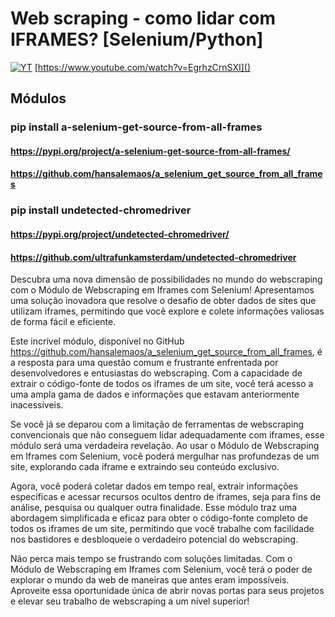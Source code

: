 # Web scraping - como lidar com IFRAMES? [Selenium/Python]

[![YT](https://i.ytimg.com/vi/EgrhzCrnSXI/maxresdefault.jpg)](https://www.youtube.com/watch?v=EgrhzCrnSXI)
[https://www.youtube.com/watch?v=EgrhzCrnSXI]()

## Módulos

### pip install a-selenium-get-source-from-all-frames
#### https://pypi.org/project/a-selenium-get-source-from-all-frames/
#### https://github.com/hansalemaos/a_selenium_get_source_from_all_frames

### pip install undetected-chromedriver
#### https://pypi.org/project/undetected-chromedriver/
#### https://github.com/ultrafunkamsterdam/undetected-chromedriver

Descubra uma nova dimensão de possibilidades no mundo do webscraping com o Módulo de Webscraping em Iframes com Selenium! Apresentamos uma solução inovadora que resolve o desafio de obter dados de sites que utilizam iframes, permitindo que você explore e colete informações valiosas de forma fácil e eficiente.

Este incrível módulo, disponível no GitHub https://github.com/hansalemaos/a_selenium_get_source_from_all_frames, é a resposta para uma questão comum e frustrante enfrentada por desenvolvedores e entusiastas do webscraping. Com a capacidade de extrair o código-fonte de todos os iframes de um site, você terá acesso a uma ampla gama de dados e informações que estavam anteriormente inacessíveis.

Se você já se deparou com a limitação de ferramentas de webscraping convencionais que não conseguem lidar adequadamente com iframes, esse módulo será uma verdadeira revelação. Ao usar o Módulo de Webscraping em Iframes com Selenium, você poderá mergulhar nas profundezas de um site, explorando cada iframe e extraindo seu conteúdo exclusivo.

Agora, você poderá coletar dados em tempo real, extrair informações específicas e acessar recursos ocultos dentro de iframes, seja para fins de análise, pesquisa ou qualquer outra finalidade. Esse módulo traz uma abordagem simplificada e eficaz para obter o código-fonte completo de todos os iframes de um site, permitindo que você trabalhe com facilidade nos bastidores e desbloqueie o verdadeiro potencial do webscraping.

Não perca mais tempo se frustrando com soluções limitadas. Com o Módulo de Webscraping em Iframes com Selenium, você terá o poder de explorar o mundo da web de maneiras que antes eram impossíveis. Aproveite essa oportunidade única de abrir novas portas para seus projetos e elevar seu trabalho de webscraping a um nível superior!


